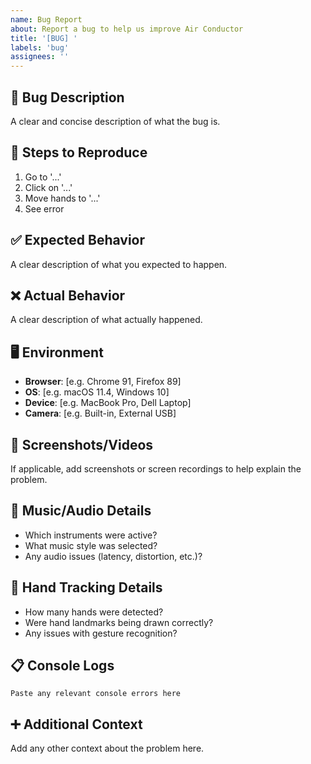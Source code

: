 ```yaml
---
name: Bug Report
about: Report a bug to help us improve Air Conductor
title: '[BUG] '
labels: 'bug'
assignees: ''
---
```


## 🐛 Bug Description
A clear and concise description of what the bug is.

## 🔄 Steps to Reproduce
1. Go to '...'
2. Click on '...'
3. Move hands to '...'
4. See error

## ✅ Expected Behavior
A clear description of what you expected to happen.

## ❌ Actual Behavior
A clear description of what actually happened.

## 🖥️ Environment
- **Browser**: [e.g. Chrome 91, Firefox 89]
- **OS**: [e.g. macOS 11.4, Windows 10]
- **Device**: [e.g. MacBook Pro, Dell Laptop]
- **Camera**: [e.g. Built-in, External USB]

## 📸 Screenshots/Videos
If applicable, add screenshots or screen recordings to help explain the problem.

## 🎵 Music/Audio Details
- Which instruments were active?
- What music style was selected?
- Any audio issues (latency, distortion, etc.)?

## 👋 Hand Tracking Details
- How many hands were detected?
- Were hand landmarks being drawn correctly?
- Any issues with gesture recognition?

## 📋 Console Logs
```
Paste any relevant console errors here
```

## ➕ Additional Context
Add any other context about the problem here.